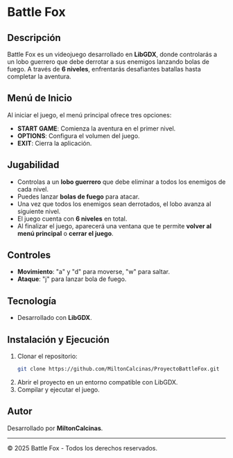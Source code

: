 # Battle Fox

## Descripción
Battle Fox es un videojuego desarrollado en **LibGDX**, donde controlarás a un lobo guerrero que debe derrotar a sus enemigos lanzando bolas de fuego. A través de **6 niveles**, enfrentarás desafiantes batallas hasta completar la aventura.

## Menú de Inicio
Al iniciar el juego, el menú principal ofrece tres opciones:
- **START GAME**: Comienza la aventura en el primer nivel.
- **OPTIONS**: Configura el volumen del juego.
- **EXIT**: Cierra la aplicación.

## Jugabilidad
- Controlas a un **lobo guerrero** que debe eliminar a todos los enemigos de cada nivel.
- Puedes lanzar **bolas de fuego** para atacar.
- Una vez que todos los enemigos sean derrotados, el lobo avanza al siguiente nivel.
- El juego cuenta con **6 niveles** en total.
- Al finalizar el juego, aparecerá una ventana que te permite **volver al menú principal** o **cerrar el juego**.

## Controles
- **Movimiento**: "a" y "d" para moverse, "w" para saltar.
- **Ataque**: "j" para lanzar bola de fuego.

## Tecnología
- Desarrollado con **LibGDX**.

## Instalación y Ejecución
1. Clonar el repositorio:
   ```bash
   git clone https://github.com/MiltonCalcinas/ProyectoBattleFox.git
   ```
2. Abrir el proyecto en un entorno compatible con LibGDX.
3. Compilar y ejecutar el juego.

## Autor
Desarrollado por **MiltonCalcinas**.

---

© 2025 Battle Fox - Todos los derechos reservados.

